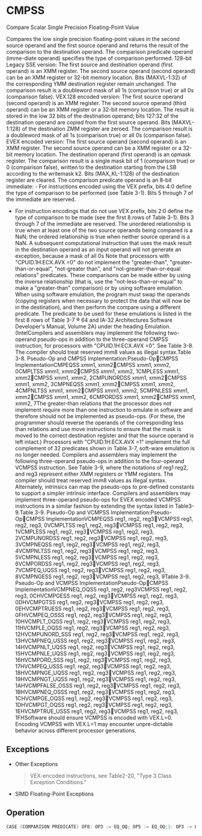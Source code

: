 # CMPSS

Compare Scalar Single Precision Floating-Point Value

Compares the low single precision floating-point values in the second source operand and the first source operand and returns the result of the comparison to the destination operand.
The comparison predicate operand (imme-diate operand) specifies the type of comparison performed.
128-bit Legacy SSE version: The first source and destination operand (first operand) is an XMM register.
The second source operand (second operand) can be an XMM register or 32-bit memory location.
Bits (MAXVL-1:32) of the corresponding YMM destination register remain unchanged.
The comparison result is a doubleword mask of all 1s (comparison true) or all 0s (comparison false).
VEX.128 encoded version: The first source operand (second operand) is an XMM register.
The second source operand (third operand) can be an XMM register or a 32-bit memory location.
The result is stored in the low 32 bits of the destination operand; bits 127:32 of the destination operand are copied from the first source operand.
Bits (MAXVL-1:128) of the destination ZMM register are zeroed.
The comparison result is a doubleword mask of all 1s (comparison true) or all 0s (comparison false).
EVEX encoded version: The first source operand (second operand) is an XMM register.
The second source operand can be a XMM register or a 32-bit memory location.
The destination operand (first operand) is an opmask register.
The comparison result is a single mask bit of 1 (comparison true) or 0 (comparison false), written to the destination starting from the LSB according to the writemask k2.
Bits (MAX_KL-1:128) of the destination register are cleared.
The comparison predicate operand is an 8-bit immediate:  - For instructions encoded using the VEX prefix, bits 4:0 define the type of comparison to be performed (see Table 3-1).
Bits 5 through 7 of the immediate are reserved.
 - For instruction encodings that do not use VEX prefix, bits 2:0 define the type of comparison to be made (see the first 8 rows of Table 3-1).
Bits 3 through 7 of the immediate are reserved.
The unordered relationship is true when at least one of the two source operands being compared is a NaN; the ordered relationship is true when neither source operand is a NaN.
A subsequent computational instruction that uses the mask result in the destination operand as an input operand will not generate an exception, because a mask of all 0s Note that processors with "CPUID.1H:ECX.AVX =0" do not implement the "greater-than", "greater-than-or-equal", "not-greater than", and "not-greater-than-or-equal relations" predicates.
These comparisons can be made either by using the inverse relationship (that is, use the "not-less-than-or-equal" to make a "greater-than" comparison) or by using software emulation.
When using software emulation, the program must swap the operands (copying registers when necessary to protect the data that will now be in the destination), and then perform the compare using a different predicate.
The predicate to be used for these emulations is listed in the first 8 rows of Table 3-7 ® 64 and IA-32 Architectures Software Developer's Manual, Volume 2A) under the heading Emulation.
(IntelCompilers and assemblers may implement the following two-operand pseudo-ops in addition to the three-operand CMPSS instruction, for processors with "CPUID.1H:ECX.AVX =0".
See Table 3-8.
The compiler should treat reserved imm8 values as illegal syntax.Table 3-8.
Pseudo-Op and CMPSS Implementation:Pseudo-OpCMPSS ImplementationCMPEQSS xmm1, xmm2CMPSS xmm1, xmm2, 0CMPLTSS xmm1, xmm2CMPSS xmm1, xmm2, 1CMPLESS xmm1, xmm2CMPSS xmm1, xmm2, 2CMPUNORDSS xmm1, xmm2CMPSS xmm1, xmm2, 3CMPNEQSS xmm1, xmm2CMPSS xmm1, xmm2, 4CMPNLTSS xmm1, xmm2CMPSS xmm1, xmm2, 5CMPNLESS xmm1, xmm2CMPSS xmm1, xmm2, 6CMPORDSS xmm1, xmm2CMPSS xmm1, xmm2, 7The greater-than relations that the processor does not implement require more than one instruction to emulate in software and therefore should not be implemented as pseudo-ops.
(For these, the programmer should reverse the operands of the corresponding less than relations and use move instructions to ensure that the mask is moved to the correct destination register and that the source operand is left intact.) Processors with "CPUID.1H:ECX.AVX =1" implement the full complement of 32 predicates shown in Table 3-7, soft-ware emulation is no longer needed.
Compilers and assemblers may implement the following three-operand pseudo-ops in addition to the four-operand VCMPSS instruction.
See Table 3-9, where the notations of reg1 reg2, and reg3 represent either XMM registers or YMM registers.
The compiler should treat reserved imm8 values as illegal syntax.
Alternately, intrinsics can map the pseudo-ops to pre-defined constants to support a simpler intrinsic interface.
Compilers and assemblers may implement three-operand pseudo-ops for EVEX encoded VCMPSS instructions in a similar fashion by extending the syntax listed in Table3-9.Table 3-9.
Pseudo-Op and VCMPSS Implementation:Pseudo-OpCMPSS ImplementationVCMPEQSS reg1, reg2, reg3VCMPSS reg1, reg2, reg3, 0VCMPLTSS reg1, reg2, reg3VCMPSS reg1, reg2, reg3, 1VCMPLESS reg1, reg2, reg3VCMPSS reg1, reg2, reg3, 2VCMPUNORDSS reg1, reg2, reg3VCMPSS reg1, reg2, reg3, 3VCMPNEQSS reg1, reg2, reg3VCMPSS reg1, reg2, reg3, 4VCMPNLTSS reg1, reg2, reg3VCMPSS reg1, reg2, reg3, 5VCMPNLESS reg1, reg2, reg3VCMPSS reg1, reg2, reg3, 6VCMPORDSS reg1, reg2, reg3VCMPSS reg1, reg2, reg3, 7VCMPEQ_UQSS reg1, reg2, reg3VCMPSS reg1, reg2, reg3, 8VCMPNGESS reg1, reg2, reg3VCMPSS reg1, reg2, reg3, 9Table 3-9.
Pseudo-Op and VCMPSS ImplementationPseudo-OpCMPSS ImplementationVCMPNEQ_OQSS reg1, reg2, reg3VCMPSS reg1, reg2, reg3, 0CHVCMPGESS reg1, reg2, reg3VCMPSS reg1, reg2, reg3, 0DHVCMPGTSS reg1, reg2, reg3VCMPSS reg1, reg2, reg3, 0EHVCMPTRUESS reg1, reg2, reg3VCMPSS reg1, reg2, reg3, 0FHVCMPEQ_OSSS reg1, reg2, reg3VCMPSS reg1, reg2, reg3, 10HVCMPLT_OQSS reg1, reg2, reg3VCMPSS reg1, reg2, reg3, 11HVCMPLE_OQSS reg1, reg2, reg3VCMPSS reg1, reg2, reg3, 12HVCMPUNORD_SSS reg1, reg2, reg3VCMPSS reg1, reg2, reg3, 13HVCMPNEQ_USSS reg1, reg2, reg3VCMPSS reg1, reg2, reg3, 14HVCMPNLT_UQSS reg1, reg2, reg3VCMPSS reg1, reg2, reg3, 15HVCMPNLE_UQSS reg1, reg2, reg3VCMPSS reg1, reg2, reg3, 16HVCMPORD_SSS reg1, reg2, reg3VCMPSS reg1, reg2, reg3, 17HVCMPEQ_USSS reg1, reg2, reg3VCMPSS reg1, reg2, reg3, 18HVCMPNGE_UQSS reg1, reg2, reg3VCMPSS reg1, reg2, reg3, 19HVCMPNGT_UQSS reg1, reg2, reg3VCMPSS reg1, reg2, reg3, 1AHVCMPFALSE_OSSS reg1, reg2, reg3VCMPSS reg1, reg2, reg3, 1BHVCMPNEQ_OSSS reg1, reg2, reg3VCMPSS reg1, reg2, reg3, 1CHVCMPGE_OQSS reg1, reg2, reg3VCMPSS reg1, reg2, reg3, 1DHVCMPGT_OQSS reg1, reg2, reg3VCMPSS reg1, reg2, reg3, 1EHVCMPTRUE_USSS reg1, reg2, reg3VCMPSS reg1, reg2, reg3, 1FHSoftware should ensure VCMPSS is encoded with VEX.L=0.
Encoding VCMPSS with VEX.L=1 may encounter unpre-dictable behavior across different processor generations.

## Exceptions

- Other Exceptions
  > VEX-encoded instructions, see Table2-20, "Type 3 Class Exception Conditions."
- SIMD Floating-Point Exceptions

## Operation

```C
CASE (COMPARISON PREDICATE) OF0: OP3 := EQ_OQ; OP5 := EQ_OQ;1: OP3 := LT_OS; OP5 := LT_OS;2: OP3 := LE_OS; OP5 := LE_OS;3: OP3 := UNORD_Q; OP5 := UNORD_Q;4: OP3 := NEQ_UQ; OP5 := NEQ_UQ;5: OP3 := NLT_US; OP5 := NLT_US;6: OP3 := NLE_US; OP5 := NLE_US;7: OP3 := ORD_Q; OP5 := ORD_Q;8: OP5 := EQ_UQ;9: OP5 := NGE_US;10: OP5 := NGT_US;11: OP5 := FALSE_OQ;12: OP5 := NEQ_OQ;13: OP5 := GE_OS;14: OP5 := GT_OS;15: OP5 := TRUE_UQ;16: OP5 := EQ_OS;19: OP5 := UNORD_S;20: OP5 := NEQ_US;21: OP5 := NLT_UQ;22: OP5 := NLE_UQ;23: OP5 := ORD_S;24: OP5 := EQ_US;25: OP5 := NGE_UQ;26: OP5 := NGT_UQ;27: OP5 := FALSE_OS;28: OP5 := NEQ_OS;29: OP5 := GE_OQ;30: OP5 := GT_OQ;31: OP5 := TRUE_US;DEFAULT: ReservedESAC;VCMPSS (EVEX Encoded Version) CMP0 := SRC1[31:0] OP5 SRC2[31:0];IF k2[0] or *no writemask*THENIF CMP0 = TRUETHEN DEST[0] := 1;ELSE DEST[0] := 0; FI;ELSE DEST[0] := 0; zeroing-masking onlyFI;DEST[MAX_KL-1:1] := 0CMPSS (128-bit Legacy SSE Version)CMP0 := DEST[31:0] OP3 SRC[31:0];IF CMP0 = TRUETHEN DEST[31:0] := FFFFFFFFH;ELSE DEST[31:0] := 00000000H; FI;DEST[MAXVL-1:32] (Unmodified)VCMPSS (VEX.128 Encoded Version)CMP0 := SRC1[31:0] OP5 SRC2[31:0];IF CMP0 = TRUETHEN DEST[31:0] := FFFFFFFFH;ELSE DEST[31:0] := 00000000H; FI;DEST[127:32] := SRC1[127:32]DEST[MAXVL-1:128] := 0Intel C/C++ Compiler Intrinsic EquivalentVCMPSS __mmask8 _mm_cmp_ss_mask( __m128 a, __m128 b, int imm);VCMPSS __mmask8 _mm_cmp_round_ss_mask( __m128 a, __m128 b, int imm, int sae);VCMPSS __mmask8 _mm_mask_cmp_ss_mask( __mmask8 k1, __m128 a, __m128 b, int imm);VCMPSS __mmask8 _mm_mask_cmp_round_ss_mask( __mmask8 k1, __m128 a, __m128 b, int imm, int sae);(V)CMPSS __m128 _mm_cmp_ss(__m128 a, __m128 b, const int imm)
```
